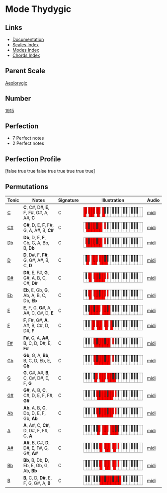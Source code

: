 # Mode Thydygic

## Links

- [Documentation](index.md)
- [Scales Index](Scales.md)
- [Modes Index](Modes.md)
- [Chords Index](Chords.md)

## Parent Scale

[Aeolorygic](ScaleAeolorygic.md)

## Number

[1915](https://ianring.com/musictheory/scales/1915)

## Perfection

- 7 Perfect notes
- 2 Perfect notes

## Perfection Profile

[false true true false true true true true true]

## Permutations

| Tonic | Notes | Signature | Illustration | Audio |
|-------|-------|-----------|--------------|-------|
| [C](ModeCNaturalThydygic.md) | **C**, C#, D#, **E**, F, F#, G#, A, A#, **C** | C | ![CNaturalThydygic](ModeCNaturalThydygic.png) | [midi](https://github.com/edipermadi/music/blob/main/docs/ModeCNaturalThydygic.mid?raw=true) |
| [C#](ModeCSharpThydygic.md) | **C#**, D, E, **F**, F#, G, A, A#, B, **C#** | C | ![CSharpThydygic](ModeCSharpThydygic.png) | [midi](https://github.com/edipermadi/music/blob/main/docs/ModeCSharpThydygic.mid?raw=true) |
| [Db](ModeDFlatThydygic.md) | **Db**, D, E, **F**, Gb, G, A, Bb, B, **Db** | C | ![DFlatThydygic](ModeDFlatThydygic.png) | [midi](https://github.com/edipermadi/music/blob/main/docs/ModeDFlatThydygic.mid?raw=true) |
| [D](ModeDNaturalThydygic.md) | **D**, D#, F, **F#**, G, G#, A#, B, C, **D** | C | ![DNaturalThydygic](ModeDNaturalThydygic.png) | [midi](https://github.com/edipermadi/music/blob/main/docs/ModeDNaturalThydygic.mid?raw=true) |
| [D#](ModeDSharpThydygic.md) | **D#**, E, F#, **G**, G#, A, B, C, C#, **D#** | C | ![DSharpThydygic](ModeDSharpThydygic.png) | [midi](https://github.com/edipermadi/music/blob/main/docs/ModeDSharpThydygic.mid?raw=true) |
| [Eb](ModeEFlatThydygic.md) | **Eb**, E, Gb, **G**, Ab, A, B, C, Db, **Eb** | C | ![EFlatThydygic](ModeEFlatThydygic.png) | [midi](https://github.com/edipermadi/music/blob/main/docs/ModeEFlatThydygic.mid?raw=true) |
| [E](ModeENaturalThydygic.md) | **E**, F, G, **G#**, A, A#, C, C#, D, **E** | C | ![ENaturalThydygic](ModeENaturalThydygic.png) | [midi](https://github.com/edipermadi/music/blob/main/docs/ModeENaturalThydygic.mid?raw=true) |
| [F](ModeFNaturalThydygic.md) | **F**, F#, G#, **A**, A#, B, C#, D, D#, **F** | C | ![FNaturalThydygic](ModeFNaturalThydygic.png) | [midi](https://github.com/edipermadi/music/blob/main/docs/ModeFNaturalThydygic.mid?raw=true) |
| [F#](ModeFSharpThydygic.md) | **F#**, G, A, **A#**, B, C, D, D#, E, **F#** | C | ![FSharpThydygic](ModeFSharpThydygic.png) | [midi](https://github.com/edipermadi/music/blob/main/docs/ModeFSharpThydygic.mid?raw=true) |
| [Gb](ModeGFlatThydygic.md) | **Gb**, G, A, **Bb**, B, C, D, Eb, E, **Gb** | C | ![GFlatThydygic](ModeGFlatThydygic.png) | [midi](https://github.com/edipermadi/music/blob/main/docs/ModeGFlatThydygic.mid?raw=true) |
| [G](ModeGNaturalThydygic.md) | **G**, G#, A#, **B**, C, C#, D#, E, F, **G** | C | ![GNaturalThydygic](ModeGNaturalThydygic.png) | [midi](https://github.com/edipermadi/music/blob/main/docs/ModeGNaturalThydygic.mid?raw=true) |
| [G#](ModeGSharpThydygic.md) | **G#**, A, B, **C**, C#, D, E, F, F#, **G#** | C | ![GSharpThydygic](ModeGSharpThydygic.png) | [midi](https://github.com/edipermadi/music/blob/main/docs/ModeGSharpThydygic.mid?raw=true) |
| [Ab](ModeAFlatThydygic.md) | **Ab**, A, B, **C**, Db, D, E, F, Gb, **Ab** | C | ![AFlatThydygic](ModeAFlatThydygic.png) | [midi](https://github.com/edipermadi/music/blob/main/docs/ModeAFlatThydygic.mid?raw=true) |
| [A](ModeANaturalThydygic.md) | **A**, A#, C, **C#**, D, D#, F, F#, G, **A** | C | ![ANaturalThydygic](ModeANaturalThydygic.png) | [midi](https://github.com/edipermadi/music/blob/main/docs/ModeANaturalThydygic.mid?raw=true) |
| [A#](ModeASharpThydygic.md) | **A#**, B, C#, **D**, D#, E, F#, G, G#, **A#** | C | ![ASharpThydygic](ModeASharpThydygic.png) | [midi](https://github.com/edipermadi/music/blob/main/docs/ModeASharpThydygic.mid?raw=true) |
| [Bb](ModeBFlatThydygic.md) | **Bb**, B, Db, **D**, Eb, E, Gb, G, Ab, **Bb** | C | ![BFlatThydygic](ModeBFlatThydygic.png) | [midi](https://github.com/edipermadi/music/blob/main/docs/ModeBFlatThydygic.mid?raw=true) |
| [B](ModeBNaturalThydygic.md) | **B**, C, D, **D#**, E, F, G, G#, A, **B** | C | ![BNaturalThydygic](ModeBNaturalThydygic.png) | [midi](https://github.com/edipermadi/music/blob/main/docs/ModeBNaturalThydygic.mid?raw=true) |
